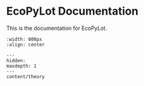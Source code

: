 # EcoPyLot Documentation

This is the documentation for EcoPyLot.

```{image} ./_static/images/airplane.jpg
:width: 800px
:align: center
```

```{toctree}
---
hidden:
maxdepth: 1
---
content/theory
```
